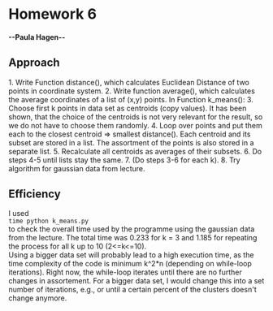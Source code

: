 <h1>Homework 6</h1>
<h4>--Paula Hagen--</h4>  
   
   
<h2>Approach</h2>
1. Write Function distance(), which calculates Euclidean Distance of two points in coordinate system.  
2. Write function average(), which calculates the average coordinates of a list of (x,y) points.   
In Function k_means():  
3. Choose first k points in data set as centroids (copy values). It has been shown, that the choice of the centroids is not very relevant for the result, so we do not have to choose them randomly.   
4. Loop over points and put them each to the closest centroid => smallest distance(). Each centroid and its subset are stored in a list. The assortment of the points is also stored in a separate list.
5. Recalculate all centroids as averages of their subsets.
6. Do steps 4-5 until lists stay the same.  
7. (Do steps 3-6 for each k).   
8. Try algorithm for gaussian data from lecture.  

   
  
<h2>Efficiency</h2>
   
I used  
`time python k_means.py`  
to check the overall time used by the programme using the gaussian data from the lecture. The total time was 0.233 for k = 3 and 1.185 for repeating the process for all k up to 10 (2<=k<=10).   
Using a bigger data set will probably lead to a high execution time, as the time complexity of the code is minimum k^2*n (depending on while-loop iterations). Right now, the while-loop iterates until there are no further changes in assortement. For a bigger data set, I would change this into a set number of iterations, e.g., or until a certain percent of the clusters doesn't change anymore. 